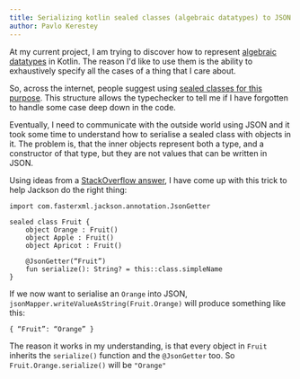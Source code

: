 ```yaml
---
title: Serializing kotlin sealed classes (algebraic datatypes) to JSON
author: Pavlo Kerestey
---
```


At my current project, I am trying to discover how to represent [algebraic
datatypes][1] in Kotlin. The reason I'd like to use them is the ability to
exhaustively specify all the cases of a thing that I care about.

So, across the internet, people suggest using [sealed classes for this
purpose][2]. This structure allows the typechecker to tell me if I have
forgotten to handle some case deep down in the code.

Eventually, I need to communicate with the outside world using JSON and it took
some time to understand how to serialise a sealed class with objects in it. The
problem is, that the inner objects represent both a type, and a constructor of
that type, but they are not values that can be written in JSON.

Using ideas from a [StackOverflow answer][3], I have come up with this trick to
help Jackson do the right thing:

    import com.fasterxml.jackson.annotation.JsonGetter
    
    sealed class Fruit {
        object Orange : Fruit()
        object Apple : Fruit()
        object Apricot : Fruit()
    
        @JsonGetter(“Fruit”)
        fun serialize(): String? = this::class.simpleName
    }

If we now want to serialise an `Orange` into JSON,
`jsonMapper.writeValueAsString(Fruit.Orange)` will produce something like this:

    { “Fruit”: “Orange” }

The reason it works in my understanding, is that every object in `Fruit`
inherits the `serialize()` function and the `@JsonGetter` too. So
`Fruit.Orange.serialize()` will be `"Orange"`

[1]: https://en.wikipedia.org/wiki/Algebraic_data_type
[2]: http://engineering.pivotal.io/post/algebraic-data-types-in-kotlin/
[3]: https://stackoverflow.com/a/54423515
